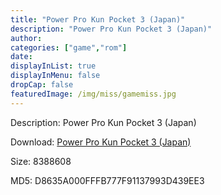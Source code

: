 ```yaml
---
title: "Power Pro Kun Pocket 3 (Japan)"
description: "Power Pro Kun Pocket 3 (Japan)"
author: 
categories: ["game","rom"]
date: 
displayInList: true
displayInMenu: false
dropCap: false
featuredImage: /img/miss/gamemiss.jpg
---
```


Description: Power Pro Kun Pocket 3 (Japan)

Download: <a style="text-decoration:underline;" href="https://mega.nz/#!rKAQhQZL!Od5XVjyr4jHhOlaEj2Rx9tFUi6gnehj_yW287hWjO1k" target = "_blank" rel = "nofollow" > Power Pro Kun Pocket 3 (Japan)</a>

Size: 8388608

MD5: D8635A000FFFB777F91137993D439EE3

